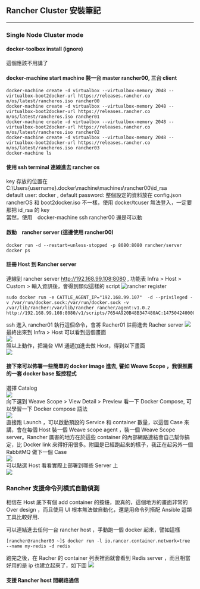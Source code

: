 ## Rancher Cluster 安裝筆記  ##
---

### Single Node Cluster mode ###

#### docker-toolbox install (ignore) ####

這個應該不用講了

#### docker-machine start machine 裝一台 master rancher00, 三台 client ####
```shell
docker-machine create -d virtualbox --virtualbox-memory 2048 --virtualbox-boot2docker-url https://releases.rancher.co m/os/latest/rancheros.iso rancher00
docker-machine create -d virtualbox --virtualbox-memory 2048 --virtualbox-boot2docker-url https://releases.rancher.co m/os/latest/rancheros.iso rancher01
docker-machine create -d virtualbox --virtualbox-memory 2048 --virtualbox-boot2docker-url https://releases.rancher.co m/os/latest/rancheros.iso rancher02
docker-machine create -d virtualbox --virtualbox-memory 2048 --virtualbox-boot2docker-url https://releases.rancher.co m/os/latest/rancheros.iso rancher03
docker-machine ls
```

#### 使用 ssh terminal 連線進去 rancher os ####

key 存放的位置在 C:\Users\{username}\.docker\machine\machines\rancher00\id_rsa </br>
default user: docker , default password: 
整個設定的資料放在 config.json <br/>
rancherOS 和 boot2docker.iso 不一樣，使用 docker/tcuser 無法登入，一定要那把 id_rsa 的 key <br/>
當然，使用　docker-machine ssh rancher00 還是可以動

#### 啟動　rancher server (這邊使用 rancher00) ####
```shell
docker run -d --restart=unless-stopped -p 8080:8080 rancher/server
docker ps 
```

#### 註冊 Host 到 Rancher server ####

連線到 rancher server http://192.168.99.108:8080 , 功能表 Infra > Host > Custom > 輸入資訊後，會得到類似這樣的 script 
![rancher register](resources/rancher_register.png)
```shell
sudo docker run -e CATTLE_AGENT_IP="192.168.99.107"  -d --privileged -v /var/run/docker.sock:/var/run/docker.sock -v /var/lib/rancher:/var/lib/rancher rancher/agent:v1.0.2 http://192.168.99.108:8080/v1/scripts/7654A920B48B347480AC:1475042400000:wfLJIINYLT69ndxPhv8ZKgLy7ao
```
ssh 進入 rancher01 執行這個命令，會將 Racher01  註冊進去 Racher server
![](resources/rancher_host_docker_agent.png)<br/>
最終出來到 Infra > Host 可以看到這個畫面 <br/>
![](resources/rancher_host.png) <br/>
照以上動作，把幾台 VM 通通加進去做 Host，得到以下畫面<br/>
![](resources/rancher_cluster.png)

#### 接下來可以佈署一些簡單的 docker image 進去, 譬如 Weave Scope ，我很推薦的一套 docker base 監控程式 ####

選擇 Catalog <br/>
![](resources/rancher_catalog.png)<br/>
向下選到 Weave Scope > View Detail > Preview 看一下 Docker Compose, 可以學習一下 Docker compose 語法 <br/>
![](resources/weave_docker_compose_yml.png)<br/>
直接跑 Launch ，可以啟動預設的 Service 和 container 數量，以這個 Case 來講，會在每個 Host 裝一個 Weave scope agent ，裝一個 Weave Scope server。Rancher 厲害的地方在於這些 container 的內部網路連結會自己幫你搞定，比 Docker link 來得好用很多。附圖是已經跑起來的樣子，我正在起另外一個 RabbitMQ 做下一個 Case <br/>
![](resources/stack_enable.png)<br/>
可以點選 Host 看看實際上部署到哪些 Server 上 <br/>
![](resources/host_stack_enable.png)<br/>

### Rancher 支援命令列模式自動偵測 #### 

相信在 Host 底下有個 add container 的按鈕，說真的，這個地方的畫面非常的 Over design ，而且使用 UI 根本無法做自動化，還是用命令列搭配 Ansible 這類工具比較好用. 

可以連結進去任何一台 rancher host ，手動跑一個 docker 起來，譬如這樣 

```shell 
[rancher@rancher03 ~]$ docker run -l io.rancer.container.network=true --name my-redis -d redis
```
跑完之後，在 Racher 的 container 列表裡面就會看到 Redis server ，而且相當好用的是 ip 也建立起來了，如下圖
![](resources/rancher_standalone_container_1.png)

#### 支援 Rancher host 間網路通信  ####















